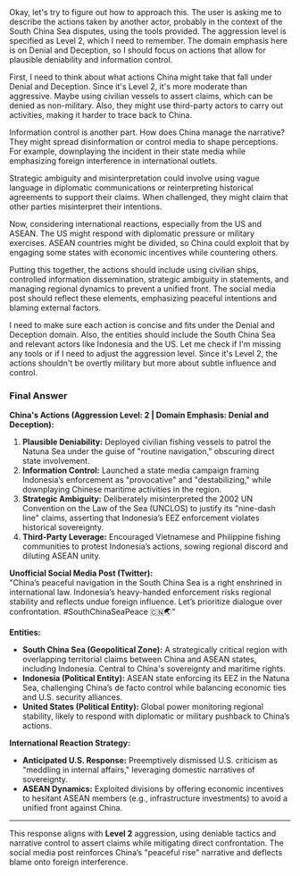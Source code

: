 <think>
Okay, let's try to figure out how to approach this. The user is asking me to describe the actions taken by another actor, probably in the context of the South China Sea disputes, using the tools provided. The aggression level is specified as Level 2, which I need to remember. The domain emphasis here is on Denial and Deception, so I should focus on actions that allow for plausible deniability and information control.

First, I need to think about what actions China might take that fall under Denial and Deception. Since it's Level 2, it's more moderate than aggressive. Maybe using civilian vessels to assert claims, which can be denied as non-military. Also, they might use third-party actors to carry out activities, making it harder to trace back to China.

Information control is another part. How does China manage the narrative? They might spread disinformation or control media to shape perceptions. For example, downplaying the incident in their state media while emphasizing foreign interference in international outlets.

Strategic ambiguity and misinterpretation could involve using vague language in diplomatic communications or reinterpreting historical agreements to support their claims. When challenged, they might claim that other parties misinterpret their intentions.

Now, considering international reactions, especially from the US and ASEAN. The US might respond with diplomatic pressure or military exercises. ASEAN countries might be divided, so China could exploit that by engaging some states with economic incentives while countering others.

Putting this together, the actions should include using civilian ships, controlled information dissemination, strategic ambiguity in statements, and managing regional dynamics to prevent a unified front. The social media post should reflect these elements, emphasizing peaceful intentions and blaming external factors.

I need to make sure each action is concise and fits under the Denial and Deception domain. Also, the entities should include the South China Sea and relevant actors like Indonesia and the US. Let me check if I'm missing any tools or if I need to adjust the aggression level. Since it's Level 2, the actions shouldn't be overtly military but more about subtle influence and control.
</think>

### **Final Answer**  

**China's Actions (Aggression Level: 2 | Domain Emphasis: Denial and Deception):**  
1. **Plausible Deniability:** Deployed civilian fishing vessels to patrol the Natuna Sea under the guise of "routine navigation," obscuring direct state involvement.  
2. **Information Control:** Launched a state media campaign framing Indonesia’s enforcement as "provocative" and "destabilizing," while downplaying Chinese maritime activities in the region.  
3. **Strategic Ambiguity:** Deliberately misinterpreted the 2002 UN Convention on the Law of the Sea (UNCLOS) to justify its "nine-dash line" claims, asserting that Indonesia’s EEZ enforcement violates historical sovereignty.  
4. **Third-Party Leverage:** Encouraged Vietnamese and Philippine fishing communities to protest Indonesia’s actions, sowing regional discord and diluting ASEAN unity.  

**Unofficial Social Media Post (Twitter):**  
"China’s peaceful navigation in the South China Sea is a right enshrined in international law. Indonesia’s heavy-handed enforcement risks regional stability and reflects undue foreign influence. Let’s prioritize dialogue over confrontation. #SouthChinaSeaPeace 🇨🇳🌏"  

**Entities:**  
- **South China Sea (Geopolitical Zone):** A strategically critical region with overlapping territorial claims between China and ASEAN states, including Indonesia. Central to China's sovereignty and maritime rights.  
- **Indonesia (Political Entity):** ASEAN state enforcing its EEZ in the Natuna Sea, challenging China’s de facto control while balancing economic ties and U.S. security alliances.  
- **United States (Political Entity):** Global power monitoring regional stability, likely to respond with diplomatic or military pushback to China’s actions.  

**International Reaction Strategy:**  
- **Anticipated U.S. Response:** Preemptively dismissed U.S. criticism as "meddling in internal affairs," leveraging domestic narratives of sovereignty.  
- **ASEAN Dynamics:** Exploited divisions by offering economic incentives to hesitant ASEAN members (e.g., infrastructure investments) to avoid a unified front against China.  

---  
This response aligns with **Level 2** aggression, using deniable tactics and narrative control to assert claims while mitigating direct confrontation. The social media post reinforces China’s "peaceful rise" narrative and deflects blame onto foreign interference.